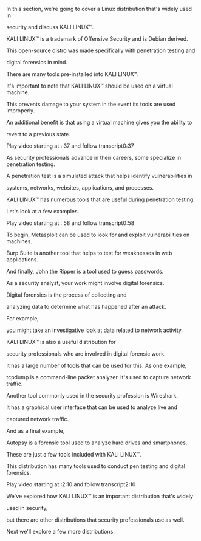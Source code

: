 In this section, we're going to cover a Linux distribution that's widely used in 

security and discuss KALI LINUX™. 

KALI LINUX™ is a trademark of Offensive Security and is Debian derived. 

This open-source distro was made specifically with penetration testing and 

digital forensics in mind. 

There are many tools pre-installed into KALI LINUX™. 

It's important to note that KALI LINUX™ should be used on a virtual machine. 

This prevents damage to your system in the event its tools are used improperly. 

An additional benefit is that using a virtual machine gives you the ability to 

revert to a previous state.

Play video starting at ::37 and follow transcript0:37

As security professionals advance in their careers, some specialize in penetration testing. 

A penetration test is a simulated attack that helps identify vulnerabilities in 

systems, networks, websites, applications, and processes. 

KALI LINUX™ has numerous tools that are useful during penetration testing. 

Let's look at a few examples.

Play video starting at ::58 and follow transcript0:58

To begin, Metasploit can be used to look for and exploit vulnerabilities on machines. 

Burp Suite is another tool that helps to test for weaknesses in web applications. 

And finally, John the Ripper is a tool used to guess passwords. 

As a security analyst, your work might involve digital forensics. 

Digital forensics is the process of collecting and 

analyzing data to determine what has happened after an attack. 

For example, 

you might take an investigative look at data related to network activity. 

KALI LINUX™ is also a useful distribution for 

security professionals who are involved in digital forensic work. 

It has a large number of tools that can be used for this. As one example, 

tcpdump is a command-line packet analyzer. It's used to capture network traffic. 

Another tool commonly used in the security profession is Wireshark. 

It has a graphical user interface that can be used to analyze live and 

captured network traffic. 

And as a final example, 

Autopsy is a forensic tool used to analyze hard drives and smartphones. 

These are just a few tools included with KALI LINUX™. 

This distribution has many tools used to conduct pen testing and digital forensics.

Play video starting at :2:10 and follow transcript2:10

We've explored how KALI LINUX™ is an important distribution that's widely 

used in security, 

but there are other distributions that security professionals use as well. 

Next we'll explore a few more distributions.